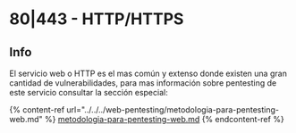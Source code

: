 # 80|443 - HTTP/HTTPS

## Info

El servicio web o HTTP es el mas común y extenso donde existen una gran cantidad de vulnerabilidades, para mas información sobre pentesting de este servicio consultar la sección especial:

{% content-ref url="../../../web-pentesting/metodologia-para-pentesting-web.md" %}
[metodologia-para-pentesting-web.md](../../../web-pentesting/metodologia-para-pentesting-web.md)
{% endcontent-ref %}
